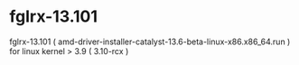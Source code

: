 fglrx-13.101
============

fglrx-13.101 ( amd-driver-installer-catalyst-13.6-beta-linux-x86.x86_64.run ) for linux kernel > 3.9 ( 3.10-rcx )
